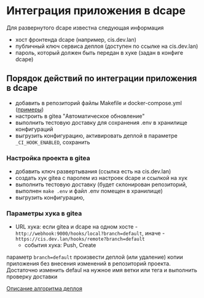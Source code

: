 # Интеграция приложения в dcape

Для развернутого dcape известна следующая информация
* хост фронтенда dcape (например, cis.dev.lan)
* публичный ключ сервиса деплоя (доступен по ссылке на cis.dev.lan)
* пароль, который должен быть передан в хуке (задан в конфиге dcape)

## Порядок действий по интеграции приложения в dcape

* добавить в репозиторий файлы Makefile и docker-compose.yml ([примеры](https://github.com/dopos?q=dcape-app))
* настроить в gitea "Автоматическое обновление"
* выполнить тестовую доставку для сохранения .env в хранилище конфигураций
* выгрузить конфигурацию, активировать деплой в параметре `_CI_HOOK_ENABLED`, сохранить

### Настройка проекта в gitea

* добавить ключ развертывания (ссылка есть на cis.dev.lan)
* создать хук gitea с паролем из настроек dcape и ссылкой на хук
* выполнить тестовую доставку (будет склонирован репозиторий, выполнен `make .env` и файл .env помещен в хранилище)
* выгрузить конфигурацию, 

### Параметры хука в gitea

* URL хука: если gitea и dcape на одном хосте - `http://webhook:9000/hooks/local?branch=default`, иначе - `https://cis.dev.lan/hooks/remote?branch=default`
  * события хука: Push, Create

параметр `branch=default` произвести деплой (или удаление) копии приложения без внесения изменений в репозиторий проекта. 
Достаточно изменить defaul на нужное имя ветки или тега и выполнить проверку доставки

[Описание алгоритма деплоя](https://github.com/dopos/dockerfile-webhook/blob/master/webhook/README.md)
